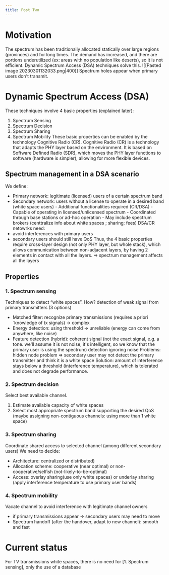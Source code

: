 ```yaml
---
title: Post Two
---
```


# Motivation

The spectrum has been traditionally allocated statically over large regions (provinces) and for long times. The demand has increased, and there are portions underutilized (ex: areas with no population like deserts), so it is not efficient. Dynamic Spectrum Access (DSA) techniques solve this.
![[Pasted image 20230301132033.png|400]]
Spectrum holes appear when primary users don't transmit.

# Dynamic Spectrum Access (DSA)

These techniques involve 4 basic properties (explained later):

1. Spectrum Sensing
2. Spectrum Decision
3. Spectrum Sharing
4. Spectrum Mobility
   These basic properties can be enabled by the technology Cognitive Radio (CR).
   Cognitive Radio (CR) is a technology that adapts the PHY layer based on the environment.
   It is based on Software Defined Radio (SDR), which moves the PHY layer functions to software (hardware is simpler), allowing for more flexible devices.

## Spectrum management in a DSA scenario

We define:

- Primary network: legitimate (licensed) users of a certain spectrum band
- Secondary network: users without a license to operate in a desired band (white space users) - Additional functionalities required (CR/DSA) - Capable of operating in licensed/unlicensed spectrum - Coordinated through base stations or ad-hoc operation - May include spectrum brokers (centtralize info about white spaces ; sharing; fees)
  DSA/CR netowrks need:
- avoid interferences with primary users
- secondary users should still have QoS
  Thus, the 4 basic properties require cross-layer design (not only PHY layer, but whole stack), which allows communication between non-adjacent layers, by having 2 elements in contact with all the layers.
  => spectrum management affects all the layers

## Properties

### 1. Spectrum sensing

Techniques to detect “white spaces”.
How? detection of weak signal from primary transmitters (3 options)

- Matched filter: recognize primary transmissions (requires a priori´knowledge of tx signals) -> complex
- Energy detection: using threshold -> unreliable (energy can come from anywhere, like noise)
- Feature detection (hybrid): coherent signal (not the exact signal, e.g. a tone. we'll assume it is not noise, it's intelligent, so we know that the primary user is using the spectrum) detection ignoring noise
  Problems: hidden node problem => secondary user may not detect the primary transmitter and think it is a white space
  Solution: amount of interference stays below a threshold (interference temperature), which is tolerated and does not degrade performance.

### 2. Spectrum decision

Select best available channel.

1. Estimate available capacity of white spaces
2. Select most appropriate spectrum band supporting the desired QoS (maybe assigning non-contiguous channels: using more than 1 white space)

### 3. Spectrum sharing

Coordinate shared access to selected channel (among different secondary users)
We need to decide:

- Architecture: centralized or distributed)
- Allocation scheme: cooperative (near optimal) or non-cooperative/selfish (not-likely-to-be-optimal)
- Access: overlay sharing(use only white spaces) or underlay sharing (apply interference temperature to use primary user bands)

### 4. Spectrum mobility

Vacate channel to avoid interference with legitimate channel owners

- if primary transmissions appear -> secondary users may need to move
- Spectrum handoff (after the handover, adapt to new channel): smooth and fast

# Current status

For TV transmissions white spaces, there is no need for [1. Spectrum sensing], only the use of a database
